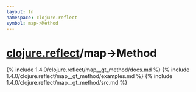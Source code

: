 ```yaml
---
layout: fn
namespace: clojure.reflect
symbol: map->Method
---
```


# [clojure.reflect](../)/map->Method

{% include 1.4.0/clojure.reflect/map__gt_method/docs.md %}
{% include 1.4.0/clojure.reflect/map__gt_method/examples.md %}
{% include 1.4.0/clojure.reflect/map__gt_method/src.md %}

